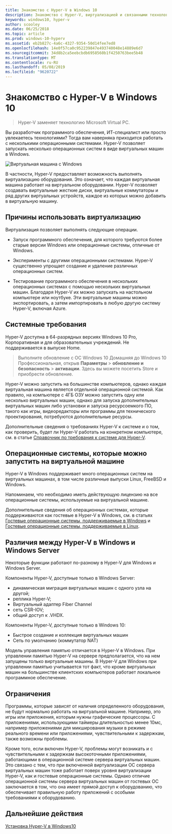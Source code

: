 ```yaml
---
title: Знакомство с Hyper-V в Windows 10
description: Знакомство с Hyper-V, виртуализацией и связанными технологиями.
keywords: windows10, hyper-v
author: scooley
ms.date: 06/25/2018
ms.topic: article
ms.prod: windows-10-hyperv
ms.assetid: eb2b827c-4a6c-4327-9354-50d14fee7ed8
ms.openlocfilehash: 14e0f57ca0c952239847e493740048e14889e6d7
ms.sourcegitcommit: 34d8b2ca5eebcbdb6958560b1f4250763bee5b48
ms.translationtype: MT
ms.contentlocale: ru-RU
ms.lasthandoff: 05/08/2019
ms.locfileid: "9620722"
---
```

# <a name="introduction-to-hyper-v-on-windows-10"></a>Знакомство с Hyper-V в Windows 10

> Hyper-V заменяет технологию Microsoft Virtual PC.

Вы разработчик программного обеспечения, ИТ-специалист или просто увлекаетесь технологиями? Тогда вам наверняка приходится работать с несколькими операционными системами. Hyper-V позволяет запускать несколько операционных систем в виде виртуальных машин в Windows.

![Виртуальная машина с Windows](media/HyperVNesting.png)

В частности, Hyper-V предоставляет возможность выполнять виртуализацию оборудования.  Это означает, что каждая виртуальная машина работает на виртуальном оборудовании.  Hyper-V позволяет создавать виртуальные жесткие диски, виртуальные коммутаторы и ряд других виртуальных устройств, каждое из которых можно добавить в виртуальную машину.

## <a name="reasons-to-use-virtualization"></a>Причины использовать виртуализацию

Виртуализация позволяет выполнять следующие операции.

* Запуск программного обеспечения, для которого требуются более старые версии Windows или операционные системы, отличные от Windows.

* Эксперименты с другими операционными системами. Hyper-V существенно упрощает создание и удаление различных операционных систем.

* Тестирование программного обеспечения в нескольких операционных системах с помощью нескольких виртуальных машин. Благодаря Hyper-V их можно запускать на настольном компьютере или ноутбуке. Эти виртуальные машины можно экспортировать, а затем импортировать в любую другую систему Hyper-V, включая Azure.

## <a name="system-requirements"></a>Системные требования

Hyper-V доступна в 64-разрядных версиях Windows 10 Pro, Корпоративная и для образовательных учреждений. Не поддерживается в выпуске Home.

> Выполните обновление с ОС Windows 10 Домашняя до Windows 10 Профессиональная, открыв **Параметры** > **обновление и безопасность** > **активации**. Здесь вы можете посетить Store и приобрести обновление.

Hyper-V можно запустить на большинстве компьютеров, однако каждая виртуальная машина является отдельной операционной системой.  Как правило, на компьютере с 4ГБ ОЗУ можно запустить одну или несколько виртуальных машин, однако для запуска дополнительных виртуальных машин либо установки и запуска ресурсоемкого ПО, такого как игры, видеоредакторы или программы для технического проектирования, потребуются дополнительные ресурсы.

Дополнительные сведения о требованиях Hyper-V к системе и о том, как проверить, будет ли Hyper-V работать на конкретном компьютере, см. в статье [Справочник по требования к системе для Hyper-V](../reference/hyper-v-requirements.md).

## <a name="operating-systems-you-can-run-in-a-virtual-machine"></a>Операционные системы, которые можно запустить на виртуальной машине

Hyper-V в Windows поддерживает много операционных систем на виртуальных машинах, в том числе различные выпуски Linux, FreeBSD и Windows.

Напоминаем, что необходимо иметь действующую лицензию на все операционные системы, используемые на виртуальной машине.

Дополнительные сведения об операционных системах, которые поддерживаются как гостевые в Hyper-V в Windows, см. в статьях [Гостевые операционные системы, поддерживаемые в Windows](supported-guest-os.md) и [Гостевые операционные системы, поддерживаемые в Linux](https://docs.microsoft.com/windows-server/virtualization/hyper-v/Supported-Linux-and-FreeBSD-virtual-machines-for-Hyper-V-on-Windows).

## <a name="differences-between-hyper-v-on-windows-and-hyper-v-on-windows-server"></a>Различия между Hyper-V в Windows и Windows Server

Некоторые функции работают по-разному в Hyper-V для Windows и Windows Server.

Компоненты Hyper-V, доступные только в Windows Server:

* динамическая миграция виртуальных машин с одного узла на другой;
* реплика Hyper-V;
* Виртуальный адаптер Fiber Channel
* сеть СSR-IOV;
* общий доступ к .VHDX.

Компоненты Hyper-V, доступные только в Windows 10:

* Быстрое создание и коллекция виртуальных машин
* Сеть по умолчанию (коммутатор NAT)

Модель управления памятью отличается в Hyper-V в Windows. При управлении памятью Hyper-V на сервере предполагается, что на нем запущены только виртуальные машины. В Hyper-V для Windows при управлении памятью учитывается тот факт, что кроме виртуальных машин на большинстве клиентских компьютеров работает локальное программное обеспечение.

## <a name="limitations"></a>Ограничения

Программы, которые зависят от наличия определенного оборудования, не будут нормально работать на виртуальной машине. Например, это игры или приложения, которым нужны графические процессоры. С приложениями, использующими таймеры длительностью менее 10мс, например приложениями для микширования музыки в режиме реального времени или приложениями, чувствительными к задержкам, также возможны проблемы.

Кроме того, если включен Hyper-V, проблемы могут возникать и с чувствительными к задержкам высокоточными приложениями, работающими в операционной системе сервера виртуальных машин.  Это связано с тем, что при включенной виртуализации ОС сервера виртуальных машин тоже работает поверх уровня виртуализации Hyper-V, как и гостевые операционные системы. Однако отличие операционной системы сервера виртуальных машин от гостевых ОС заключается в том, что она имеет прямой доступ к оборудованию, что обеспечивает правильную работу приложений с особыми требованиями к оборудованию.

## <a name="next-step"></a>Дальнейшие действия

[Установка Hyper-V в Windows10](../quick-start/enable-hyper-v.md)
